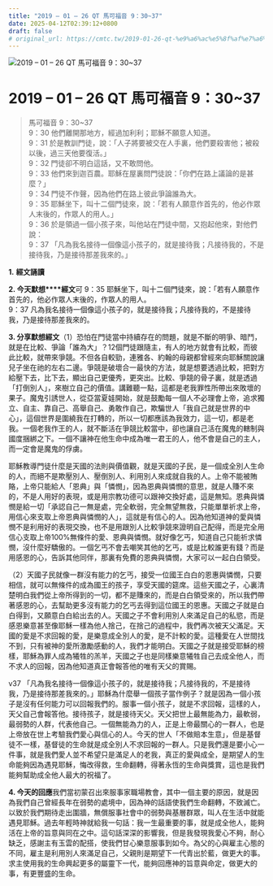 ```yaml
---
title: "2019 – 01 – 26 QT 馬可福音 9：30~37"
date: 2025-04-12T02:39:12+0800
draft: false
# original_url: https://cmtc.tw/2019-01-26-qt-%e9%a6%ac%e5%8f%af%e7%a6%8f%e9%9f%b3-9%ef%bc%9a3037
---
```


![2019 – 01 – 26 QT 馬可福音 9：30\~37](/images/qt.jpg   "2019 – 01 – 26 QT 馬可福音 9：30\~37")

# 2019 – 01 – 26 QT 馬可福音 9：30\~37

> 馬可福音 9：30\~37  
> 9：30 他們離開那地方，經過加利利；耶穌不願意人知道。  
> 9：31 於是教訓門徒，說：「人子將要被交在人手裏，他們要殺害他；被殺以後，過三天他要復活。」  
> 9：32 門徒卻不明白這話，又不敢問他。  
> 9：33 他們來到迦百農。耶穌在屋裏問門徒說：「你們在路上議論的是甚麼？」  
> 9：34 門徒不作聲，因為他們在路上彼此爭論誰為大。  
> 9：35 耶穌坐下，叫十二個門徒來，說：「若有人願意作首先的，他必作眾人末後的，作眾人的用人。」  
> 9：36 於是領過一個小孩子來，叫他站在門徒中間，又抱起他來，對他們說：  
> 9：37 「凡為我名接待一個像這小孩子的，就是接待我；凡接待我的，不是接待我，乃是接待那差我來的。」

**1.** **經文誦讀**

**2. 今天默想****經文**可 9：35 耶穌坐下，叫十二個門徒來，說：「若有人願意作首先的，他必作眾人末後的，作眾人的用人。  
9：37 凡為我名接待一個像這小孩子的，就是接待我；凡接待我的，不是接待我，乃是接待那差我來的。

**3. 分享默想經文**（1）恐怕在門徒當中持續存在的問題，就是不斷的明爭、暗鬥，就是在比較、爭論「誰為大」？12個門徒跟隨主，有人的地方就會有比較，而彼此比較，就帶來爭競。不但各自較勁，連雅各、約翰的母親都曾經來向耶穌關說讓兒子坐在祂的左右二邊。爭競是破壞合一最快的方法，就是想要透過比較，把對方給壓下去，比下去，顯出自己更優秀，更突出。比較、爭競的骨子裏，就是透過「打倒別人」，來樹立自己的價值。講難聽一點，這都是老我罪性所帶出來敗壞的果子。魔鬼引誘世人，從亞當夏娃開始，就是鼓勵每一個人不必理會上帝，追求獨立、自主、靠自己、高舉自己、勇敢作自己，欺騙世人「我自己就是世界的中心」，這個世界是圍繞我在打轉的，所以一切都應該為我效力，這一切，都是老我。一個老我作王的人，就不斷活在爭競比較當中，卻也讓自己活在魔鬼的轄制與國度捆綁之下。一個不讓神在他生命中成為唯一君王的人，他不會是自己的主人，而一定會是魔鬼的俘虜。

耶穌教導門徒什麼是天國的法則與價值觀，就是天國的子民，是一個成全別人生命的人，而絕不是欺壓別人、壓倒別人、利用別人來成就自我的人。上帝不能被賄賂，上帝只能給人「恩典」與「憐憫」，因為恩典與憐憫的意思，就是人賺不來的，不是人用好的表現，或是用宗教功德可以跟神交換好處，這是無知。恩典與憐憫是給一切「承認自己一無是處，完全軟弱，完全無望無救，只能單單祈求上帝，用信心來支取上帝恩典與憐憫的人」，這就是有信心的人。因為他知道神的愛與憐憫不是利用好的表現交換，也不是用跟別人比較爭競來證明自己配得，而是完全用信心支取上帝100%無條件的愛、恩典與憐憫。就好像乞丐，知道自己只能祈求憐憫，沒什麼好驕傲的。一個乞丐不會去嘲笑其他的乞丐，或是比較誰更有錢？而是用感恩的心，告訴其他同伴，那裏有免費的恩典與憐憫，大家可以一起白白領受。

（2）天國子民就像一群沒有能力的乞丐，接受一位國王白白的恩惠與憐憫，只要相信，就可以無條件的成為國王的孩子，享受天國的筵席。這些天國之子，心裏清楚明白我們從上帝所得到的一切，都不是賺來的，而是白白領受來的，所以我們帶著感恩的心，去幫助更多沒有能力的乞丐去得到這位國王的恩惠。天國之子就是白白得到，又願意白白給出去的人。天國之子不會利用別人來滿足自己的私慾，而是感恩樂意甚至像耶穌一樣為他人捨己，在捨己的過程中，我們再次被天父滿足。天國的愛是不求回報的愛，是樂意成全別人的愛，是不計較的愛。這種愛在人世間找不到，只有被神的愛所激勵感動的人，我們才能明白。天國之子就是接受耶穌的榜樣，耶穌為罪人成為犧牲的羔羊，天國之子也是同樣樂意犧牲自己去成全他人，而不求人的回報，因為他知道真正會報答他的唯有天父的賞賜。

v37 「凡為我名接待一個像這小孩子的，就是接待我；凡接待我的，不是接待我，乃是接待那差我來的。」耶穌為什麼舉一個孩子當作例子？就是因為一個小孩子是沒有任何能力可以回報我們的。服事一個小孩子，就是不求回報，這樣的人，天父自己會報答他。接待孩子，就是接待天父。天父把世上最無能為力，最軟弱，最弱勢的人群，代表他自己。一個無能為力的人，正是上帝最關心的一群人，也是上帝放在世上考驗我們愛心與信心的人。今天的世人「不做賠本生意」，但是基督徒不一樣，基督徒的生命就是成全別人不求回報的一群人。只是我們還是要小心一件事，就是我們愛人並不希望只是滿足人的老我，真正的愛與成全，是期望人的生命能夠因為遇見耶穌，悔改得救，生命翻轉，得著永恆的生命與獎賞，這也是我們能夠幫助成全他人最大的祝福了。

**4. 今天的回應**我們當初蒙召出來服事家職場教會，其中一個主要的原因，就是因為我們自己曾經長年在弱勢的處境中，因為神的話語使我們生命翻轉，不致滅亡。以致於我們期待走出圍牆，無償服事社會中的弱勢與基層群眾，叫人在生活中就能遇見耶穌。過去年輕時神就給我一句話：我一生最重要的事，就是成全他人，能夠活在上帝的旨意與同在之中。這句話深深的影響我，但是我發現我愛心不夠，耐心缺乏，感謝主有玉雲的配搭，使我們甘心樂意服事到如今。為父的心與雇主心態的不同，雇主是利用別人來滿足自己，父親則是期望下一代青出於藍，做更大的事。求主使用我的生命興起更多的屬靈下一代，能夠回應神的旨意與命定，做更大的事，有更豐盛的生命。